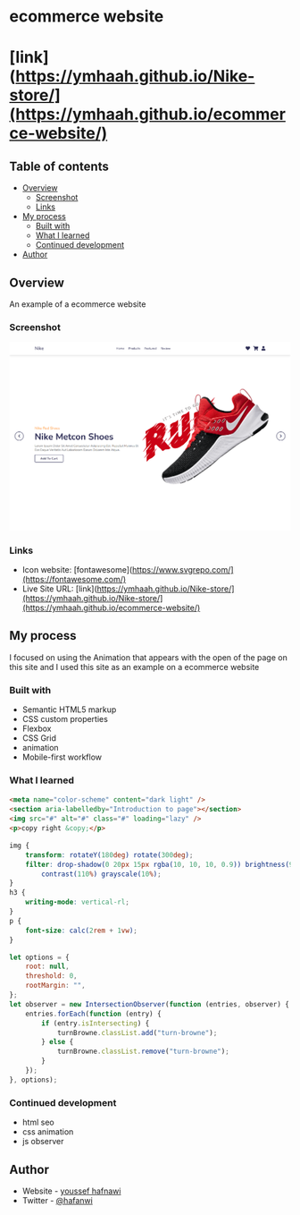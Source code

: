 # ecommerce website
# [link](https://ymhaah.github.io/Nike-store/](https://ymhaah.github.io/ecommerce-website/)
## Table of contents

-   [Overview](#overview)
    -   [Screenshot](#screenshot)
    -   [Links](#links)
-   [My process](#my-process)
    -   [Built with](#built-with)
    -   [What I learned](#what-i-learned)
    -   [Continued development](#continued-development)
-   [Author](#author)

## Overview

An example of a ecommerce website

### Screenshot

![hero of the page](./design/1647282686758.png)

### Links

-   Icon website: [fontawesome](https://www.svgrepo.com/](https://fontawesome.com/)
-   Live Site URL: [link](https://ymhaah.github.io/Nike-store/](https://ymhaah.github.io/Nike-store/](https://ymhaah.github.io/ecommerce-website/)

## My process

I focused on using the Animation that appears with the open of the page on this site and I used this site as an example on a ecommerce website

### Built with

-   Semantic HTML5 markup
-   CSS custom properties
-   Flexbox
-   CSS Grid
-   animation
-   Mobile-first workflow

### What I learned

```html
<meta name="color-scheme" content="dark light" />
<section aria-labelledby="Introduction to page"></section>
<img src="#" alt="#" class="#" loading="lazy" />
<p>copy right &copy;</p>
```

```css
img {
	transform: rotateY(180deg) rotate(300deg);
	filter: drop-shadow(0 20px 15px rgba(10, 10, 10, 0.9)) brightness(90%)
		contrast(110%) grayscale(10%);
}
h3 {
	writing-mode: vertical-rl;
}
p {
	font-size: calc(2rem + 1vw);
}
```

```js
let options = {
	root: null,
	threshold: 0,
	rootMargin: "",
};
let observer = new IntersectionObserver(function (entries, observer) {
	entries.forEach(function (entry) {
		if (entry.isIntersecting) {
			turnBrowne.classList.add("turn-browne");
		} else {
			turnBrowne.classList.remove("turn-browne");
		}
	});
}, options);
```

### Continued development

-   html seo
-   css animation
-   js observer

## Author

-   Website - [youssef hafnawi](https://github.com/ymhaah)
-   Twitter - [@hafanwi](https://twitter.com/hafanwi)
